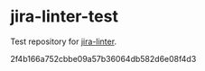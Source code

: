 # jira-linter-test

Test repository for [jira-linter].

[jira-linter]: https://github.com/btwrk/action-jira-linter
2f4b166a752cbbe09a57b36064db582d6e08f4d3
